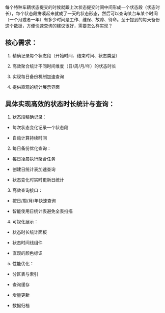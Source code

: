 每个特种车辆状态提交的时候就跟上次状态提交时间中间形成一个状态段（状态时长），每个状态段拼凑起来就成了一天的状态形态，然后可以查询某台车某个时间（一个月或者一年）有多少时间是工作、维保、故障、待命。至于提到的每天备份这个数据，方便快速查询的建议很好，需要怎么样实现？

## 核心需求：
1. 精确记录每个状态段（开始时间、结束时间、状态类型）

2. 高效聚合统计不同时间维度（日/周/月/年）的状态时长

3. 实现每日备份机制加速查询

4. 提供直观的统计展示界面
   
## 具体实现高效的状态时长统计与查询：

1. 状态段精确记录：

- 每次状态变化记录一个状态段

- 自动计算持续时间

2. 每日备份优化查询：

- 每日凌晨执行聚合任务

- 创建日统计表加速查询

- 状态变化时实时更新日统计

3. 高效查询接口：

- 按日/周/月/年快速查询

- 智能使用日统计表避免全表扫描

4. 可视化展示：

- 状态时长统计面板

- 状态时间线组件

- 直观的颜色标识

5. 性能优化：

- 分区表与索引

- 查询缓存

- 增量更新

- 数据归档
